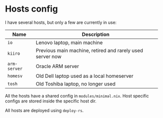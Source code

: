 # Hosts config

I have several hosts, but only a few are currently in use:

Name         | Description
------------ | -----------
`io`         | Lenovo laptop, main machine
`kiiro`      | Previous main machine, retired and rarely used server now
`arm-server` | Oracle ARM server
`homesv`     | Old Dell laptop used as a local homeserver
`tosh`       | Old Toshiba laptop, no longer used

All the hosts have a shared config in `modules/minimal.nix`.
Host specific configs are stored inside the specific host dir.

All hosts are deployed using `deploy-rs`.
